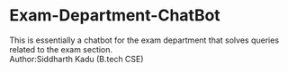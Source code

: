 # Exam-Department-ChatBot
This is essentially a chatbot for the exam department that solves queries related to the exam section.
<br>
Author:Siddharth Kadu (B.tech CSE)
